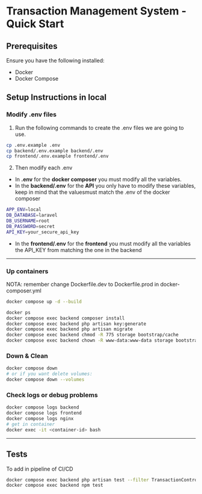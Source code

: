 
# Transaction Management System - Quick Start

## Prerequisites
Ensure you have the following installed:
- Docker
- Docker Compose


## Setup Instructions in local

### Modify .env files

1. Run the following commands to create the .env files we are going to use.

```bash
cp .env.example .env
cp backend/.env.example backend/.env
cp frontend/.env.example frontend/.env
```

2. Then modify each .env

 - In **.env** for the **docker composer** you must modify all the variables.
 - In the **backend/.env** for the **API** you only have to modify these variables, keep in mind that the values ​​must match the .env of the docker composer
```bash
APP_ENV=local
DB_DATABASE=laravel
DB_USERNAME=root
DB_PASSWORD=secret
API_KEY=your_secure_api_key
```
 - In the **frontend/.env** for the **frontend** you must modify all the variables the API_KEY from matching the one in the backend

----

### Up containers

NOTA: remember change Dockerfile.dev to Dockerfile.prod in docker-composer.yml
```bash
docker compose up -d --build

docker ps
docker compose exec backend composer install
docker compose exec backend php artisan key:generate
docker compose exec backend php artisan migrate
docker compose exec backend chmod -R 775 storage bootstrap/cache
docker compose exec backend chown -R www-data:www-data storage bootstrap/cache

```

### Down & Clean

```bash
docker compose down 
# or if you want delete volumes:
docker compose down --volumes
```

### Check logs or debug problems
```bash
docker compose logs backend
docker compose logs frontend
docker compose logs nginx
# get in container
docker exec -it <container-id> bash
```
---

## Tests
To add in pipeline of CI/CD
```bash
docker compose exec backend php artisan test --filter TransactionControllerTest
docker compose exec backend npm test
```